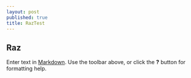 ```yaml
---
layout: post
published: true
title: RazTest
---
```

## Raz

Enter text in [Markdown](http://daringfireball.net/projects/markdown/). Use the toolbar above, or click the **?** button for formatting help.

